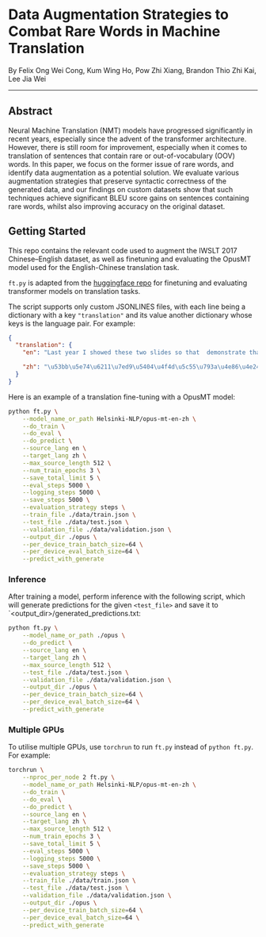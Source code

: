 # Data Augmentation Strategies to Combat Rare Words in Machine Translation

By Felix Ong Wei Cong, Kum Wing Ho, Pow Zhi Xiang, Brandon Thio Zhi Kai, Lee Jia Wei

---

## Abstract

Neural Machine Translation (NMT) models have progressed significantly in recent years, especially since the advent of the transformer architecture. However, there is still room for improvement, especially when it comes to translation of sentences that contain rare or out-of-vocabulary (OOV) words. In this paper, we focus on the former issue of rare words, and identify data augmentation as a potential solution. We evaluate various augmentation strategies that preserve syntactic correctness of the generated data, and our findings on custom datasets show that such techniques achieve significant BLEU score gains on sentences containing rare words, whilst also improving accuracy on the original dataset.

## Getting Started

This repo contains the relevant code used to augment the IWSLT 2017 Chinese–English dataset, as well as finetuning and evaluating the OpusMT model used for the English-Chinese translation task.

`ft.py` is adapted from the [huggingface repo](https://github.com/huggingface/transformers/tree/main/examples/pytorch/translation) for finetuning and evaluating transformer models on translation tasks.

The script supports only custom JSONLINES files, with each line being a dictionary with a key `"translation"` and its value another dictionary whose keys is the language pair. For example:

```json
{
  "translation": {
    "en": "Last year I showed these two slides so that  demonstrate that the arctic ice cap,  which for most of the last three million years  has been the size of the lower 48 states,  has shrunk by 40 percent.",

    "zh": "\u53bb\u5e74\u6211\u7ed9\u5404\u4f4d\u5c55\u793a\u4e86\u4e24\u4e2a \u5173\u4e8e\u5317\u6781\u51b0\u5e3d\u7684\u6f14\u793a \u5728\u8fc7\u53bb\u4e09\u767e\u4e07\u5e74\u4e2d \u5176\u9762\u79ef\u7531\u76f8\u5f53\u4e8e\u7f8e\u56fd\u5357\u65b948\u5dde\u9762\u79ef\u603b\u548c \u7f29\u51cf\u4e8640%"
  }
}
```

Here is an example of a translation fine-tuning with a OpusMT model:

```bash
python ft.py \
    --model_name_or_path Helsinki-NLP/opus-mt-en-zh \
    --do_train \
    --do_eval \
    --do_predict \
    --source_lang en \
    --target_lang zh \
    --max_source_length 512 \
    --num_train_epochs 3 \
    --save_total_limit 5 \
    --eval_steps 5000 \
    --logging_steps 5000 \
    --save_steps 5000 \
    --evaluation_strategy steps \
    --train_file ./data/train.json \
    --test_file ./data/test.json \
    --validation_file ./data/validation.json \
    --output_dir ./opus \
    --per_device_train_batch_size=64 \
    --per_device_eval_batch_size=64 \
    --predict_with_generate
```

### Inference

After training a model, perform inference with the following script, which will generate predictions for the given `<test_file>` and save it to `<output_dir>/generated_predictions.txt:

```bash
python ft.py \
    --model_name_or_path ./opus \
    --do_predict \
    --source_lang en \
    --target_lang zh \
    --max_source_length 512 \
    --test_file ./data/test.json \
    --validation_file ./data/validation.json \
    --output_dir ./opus \
    --per_device_train_batch_size=64 \
    --per_device_eval_batch_size=64 \
    --predict_with_generate
```

### Multiple GPUs

To utilise multiple GPUs, use `torchrun` to run `ft.py` instead of `python ft.py`. For example:

```bash opus_finetune_multi_gpu.sh
torchrun \
    --nproc_per_node 2 ft.py \
    --model_name_or_path Helsinki-NLP/opus-mt-en-zh \
    --do_train \
    --do_eval \
    --do_predict \
    --source_lang en \
    --target_lang zh \
    --max_source_length 512 \
    --num_train_epochs 3 \
    --save_total_limit 5 \
    --eval_steps 5000 \
    --logging_steps 5000 \
    --save_steps 5000 \
    --evaluation_strategy steps \
    --train_file ./data/train.json \
    --test_file ./data/test.json \
    --validation_file ./data/validation.json \
    --output_dir ./opus \
    --per_device_train_batch_size=64 \
    --per_device_eval_batch_size=64 \
    --predict_with_generate
```

